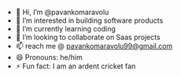 - 👋 Hi, I’m @pavankomaravolu
- 👀 I’m interested in building software products
- 🌱 I’m currently learning coding
- 💞️ I’m looking to collaborate on Saas projects
- 📫 reach me @ pavankomaravolu99@gmail.com
- 😄 Pronouns: he/him
- ⚡ Fun fact: I am an ardent cricket fan

<!---
pavankomaravolu/pavankomaravolu is a ✨ special ✨ repository because its `README.md` (this file) appears on your GitHub profile.
You can click the Preview link to take a look at your changes.
--->
